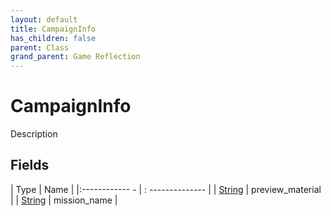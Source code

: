 ```yaml
---
layout: default
title: CampaignInfo
has_children: false
parent: Class
grand_parent: Game Reflection
---
```

# CampaignInfo
Description 

## Fields
| Type | Name |
|:------------ - | : -------------- |
| [String](game-reflection/components/string.md) | preview_material |
| [String](game-reflection/components/string.md) | mission_name |
